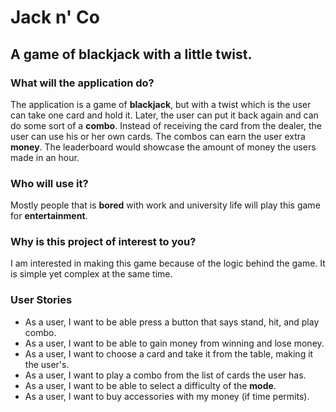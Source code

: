 # Jack n' Co

## A game of blackjack with a little twist.

### What will the application do? <br>
The application is a game of **blackjack**, but with a twist which is the user can take one card and hold it.
Later, the user can put it back again and can do some sort of a **combo**. Instead of receiving the card from the dealer, 
the user can use his or her own cards. The combos can earn the user extra **money**. The leaderboard would showcase the amount of money the users made in an hour.
### Who will use it? <br>
Mostly people that is **bored** with work and university life will play this game for **entertainment**.

### Why is this project of interest to you? <br>
I am interested in making this game because of the logic behind the game. It is simple yet complex at the same time.
<br>

### User Stories
- As a user, I want to be able press a button that says stand, hit, and play combo.
- As a user, I want to be able to gain money from winning and lose money.
- As a user, I want to choose a card and take it from the table, making it the user's.
- As a user, I want to play a combo from the list of cards the user has.
- As a user, I want to be able to select a difficulty of the **mode**.
- As a user, I want to buy accessories with my money  (if time permits).